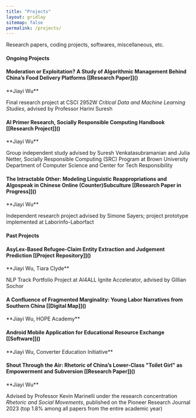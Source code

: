 ```yaml
---
title: "Projects"
layout: gridlay
sitemap: false
permalink: /projects/
---
```


<style>
img{
  border-radius: 10px;
}
.col-md-3 {
  margin-top:10px;
  margin-bottom:10px;
  padding:0px;
  display:block;
  overflow:hidden;
  text-align:center;
  display: table-cell;
  background: white;
  border-radius: 20px;
  height: auto;
}
iframe {
  margin:0;
  padding:0;
  width: 175px;
  display: inline;
  vertical-align: middle;
}
</style>

Research papers, coding projects, softwares, miscellaneous, etc.

#### Ongoing Projects

<div class="jumbotron">
<div class="col-md-12 col-sm-12">
<h4>Moderation or Exploitation? A Study of Algorithmic Management Behind China’s Food Delivery Platforms [[Research Paper]]()</h4>
**Jiayi Wu**

Final research project at CSCI 2952W *Critical Data and Machine Learning Studies*, advised by Professor Harini Suresh
</div>
</div>

<div class="jumbotron">
<div class="col-md-12 col-sm-12">
<h4>AI Primer Research, Socially Responsible Computing Handbook [[Research Project]]()</h4>
**Jiayi Wu**

Group independent study advised by Suresh Venkatasubramanian and Julia Netter, Socially Responsible Computing (SRC) Program at Brown University Department of Computer Science and Center for Tech Responsibility
</div>
</div>

<div class="jumbotron">
<div class="col-md-12 col-sm-12">
<h4>The Intractable Other: Modeling Linguistic Reappropriations and Algospeak in Chinese Online (Counter)Subculture [[Research Paper in Progress]]()</h4>
**Jiayi Wu**

Independent research project advised by Simone Sayers; project prototype implemented at Laborinfo-Laborfact
</div>
</div>

#### Past Projects

<div class="jumbotron">
<div class="col-md-12 col-sm-12">
<h4>AsyLex-Based Refugee-Claim Entity Extraction and Judgement Prediction [[Project Repository]]()</h4>
**Jiayi Wu, Tiara Clyde**

NLP Track Portfolio Project at AI4ALL Ignite Accelerator, advised by Gillian Sochor
</div>
</div>

<div class="jumbotron">
<div class="col-md-12 col-sm-12">
<h4>A Confluence of Fragmented Marginality: Young Labor Narratives from Southern China [[Digital Map]]()</h4>
**Jiayi Wu, HOPE Academy**
</div>
</div>

<div class="jumbotron">
<div class="col-md-12 col-sm-12">
<h4>Android Mobile Application for Educational Resource Exchange [[Software]]()</h4>
**Jiayi Wu, Converter Education Initiative**
</div>
</div>

<div class="jumbotron">
<div class="col-md-12 col-sm-12">
<h4>Shout Through the Air: Rhetoric of China’s
Lower-Class "Toilet Girl" as Empowerment and
Subversion [[Research Paper]]()</h4>
**Jiayi Wu**

Advised by Professor Kevin Marinelli under the research concentration *Rhetoric and Social Movements*, published on the Pioneer Research Journal 2023 (top 1.8% among all papers from the entire academic year)
</div>
</div>
